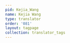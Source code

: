 ```yaml
---
pid: Kejia_Wang
name: Kejia Wang
type: translator
order: '081'
layout: tagpage
collection: translator_tags
---
```

